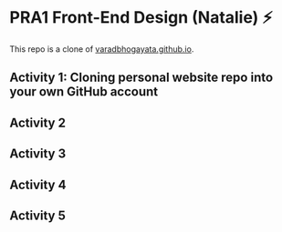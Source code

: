 # PRA1 Front-End Design (Natalie) ⚡️

This repo is a clone of [varadbhogayata.github.io](https://github.com/varadbhogayata/varadbhogayata.github.io).


## Activity 1: Cloning personal website repo into your own GitHub account



## Activity 2

## Activity 3

## Activity 4

## Activity 5
